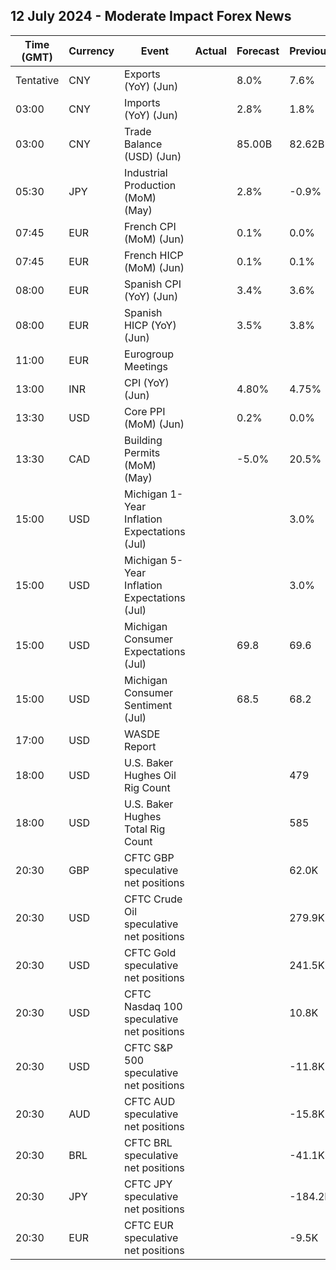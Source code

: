 ## 12 July 2024 - Moderate Impact Forex News

| Time (GMT) | Currency | Event | Actual | Forecast | Previous |
|------|----------|-------|--------|----------|----------|
| Tentative | CNY | Exports (YoY) (Jun) |  | 8.0% | 7.6% |
| 03:00 | CNY | Imports (YoY) (Jun) |  | 2.8% | 1.8% |
| 03:00 | CNY | Trade Balance (USD) (Jun) |  | 85.00B | 82.62B |
| 05:30 | JPY | Industrial Production (MoM) (May) |  | 2.8% | -0.9% |
| 07:45 | EUR | French CPI (MoM) (Jun) |  | 0.1% | 0.0% |
| 07:45 | EUR | French HICP (MoM) (Jun) |  | 0.1% | 0.1% |
| 08:00 | EUR | Spanish CPI (YoY) (Jun) |  | 3.4% | 3.6% |
| 08:00 | EUR | Spanish HICP (YoY) (Jun) |  | 3.5% | 3.8% |
| 11:00 | EUR | Eurogroup Meetings |  |  |  |
| 13:00 | INR | CPI (YoY) (Jun) |  | 4.80% | 4.75% |
| 13:30 | USD | Core PPI (MoM) (Jun) |  | 0.2% | 0.0% |
| 13:30 | CAD | Building Permits (MoM) (May) |  | -5.0% | 20.5% |
| 15:00 | USD | Michigan 1-Year Inflation Expectations (Jul) |  |  | 3.0% |
| 15:00 | USD | Michigan 5-Year Inflation Expectations (Jul) |  |  | 3.0% |
| 15:00 | USD | Michigan Consumer Expectations (Jul) |  | 69.8 | 69.6 |
| 15:00 | USD | Michigan Consumer Sentiment (Jul) |  | 68.5 | 68.2 |
| 17:00 | USD | WASDE Report |  |  |  |
| 18:00 | USD | U.S. Baker Hughes Oil Rig Count |  |  | 479 |
| 18:00 | USD | U.S. Baker Hughes Total Rig Count |  |  | 585 |
| 20:30 | GBP | CFTC GBP speculative net positions |  |  | 62.0K |
| 20:30 | USD | CFTC Crude Oil speculative net positions |  |  | 279.9K |
| 20:30 | USD | CFTC Gold speculative net positions |  |  | 241.5K |
| 20:30 | USD | CFTC Nasdaq 100 speculative net positions |  |  | 10.8K |
| 20:30 | USD | CFTC S&P 500 speculative net positions |  |  | -11.8K |
| 20:30 | AUD | CFTC AUD speculative net positions |  |  | -15.8K |
| 20:30 | BRL | CFTC BRL speculative net positions |  |  | -41.1K |
| 20:30 | JPY | CFTC JPY speculative net positions |  |  | -184.2K |
| 20:30 | EUR | CFTC EUR speculative net positions |  |  | -9.5K |
